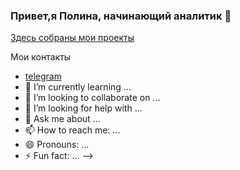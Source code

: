 ### Привет,я Полина, начинающий аналитик 👋

[Здесь собраны мои проекты](https://github.com/Polinailinet/Portfolio)

Мои контакты

- [telegram](https://t.me/@Polina_ili_da)
- 🌱 I’m currently learning ...
- 👯 I’m looking to collaborate on ...
- 🤔 I’m looking for help with ...
- 💬 Ask me about ...
- 📫 How to reach me: ...
- 😄 Pronouns: ...
- ⚡ Fun fact: ...
-->
